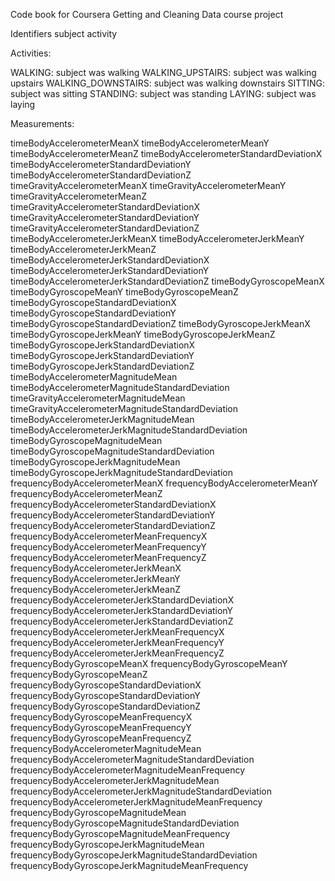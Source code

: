 Code book for Coursera Getting and Cleaning Data course project


Identifiers
subject
activity

Activities:

WALKING: subject was walking
WALKING_UPSTAIRS: subject was walking upstairs
WALKING_DOWNSTAIRS: subject was walking downstairs
SITTING: subject was sitting
STANDING: subject was standing
LAYING: subject was laying


Measurements:

timeBodyAccelerometerMeanX
timeBodyAccelerometerMeanY
timeBodyAccelerometerMeanZ
timeBodyAccelerometerStandardDeviationX
timeBodyAccelerometerStandardDeviationY
timeBodyAccelerometerStandardDeviationZ
timeGravityAccelerometerMeanX
timeGravityAccelerometerMeanY
timeGravityAccelerometerMeanZ
timeGravityAccelerometerStandardDeviationX
timeGravityAccelerometerStandardDeviationY
timeGravityAccelerometerStandardDeviationZ
timeBodyAccelerometerJerkMeanX
timeBodyAccelerometerJerkMeanY
timeBodyAccelerometerJerkMeanZ
timeBodyAccelerometerJerkStandardDeviationX
timeBodyAccelerometerJerkStandardDeviationY
timeBodyAccelerometerJerkStandardDeviationZ
timeBodyGyroscopeMeanX
timeBodyGyroscopeMeanY
timeBodyGyroscopeMeanZ
timeBodyGyroscopeStandardDeviationX
timeBodyGyroscopeStandardDeviationY
timeBodyGyroscopeStandardDeviationZ
timeBodyGyroscopeJerkMeanX
timeBodyGyroscopeJerkMeanY
timeBodyGyroscopeJerkMeanZ
timeBodyGyroscopeJerkStandardDeviationX
timeBodyGyroscopeJerkStandardDeviationY
timeBodyGyroscopeJerkStandardDeviationZ
timeBodyAccelerometerMagnitudeMean
timeBodyAccelerometerMagnitudeStandardDeviation
timeGravityAccelerometerMagnitudeMean
timeGravityAccelerometerMagnitudeStandardDeviation
timeBodyAccelerometerJerkMagnitudeMean
timeBodyAccelerometerJerkMagnitudeStandardDeviation
timeBodyGyroscopeMagnitudeMean
timeBodyGyroscopeMagnitudeStandardDeviation
timeBodyGyroscopeJerkMagnitudeMean
timeBodyGyroscopeJerkMagnitudeStandardDeviation
frequencyBodyAccelerometerMeanX
frequencyBodyAccelerometerMeanY
frequencyBodyAccelerometerMeanZ
frequencyBodyAccelerometerStandardDeviationX
frequencyBodyAccelerometerStandardDeviationY
frequencyBodyAccelerometerStandardDeviationZ
frequencyBodyAccelerometerMeanFrequencyX
frequencyBodyAccelerometerMeanFrequencyY
frequencyBodyAccelerometerMeanFrequencyZ
frequencyBodyAccelerometerJerkMeanX
frequencyBodyAccelerometerJerkMeanY
frequencyBodyAccelerometerJerkMeanZ
frequencyBodyAccelerometerJerkStandardDeviationX
frequencyBodyAccelerometerJerkStandardDeviationY
frequencyBodyAccelerometerJerkStandardDeviationZ
frequencyBodyAccelerometerJerkMeanFrequencyX
frequencyBodyAccelerometerJerkMeanFrequencyY
frequencyBodyAccelerometerJerkMeanFrequencyZ
frequencyBodyGyroscopeMeanX
frequencyBodyGyroscopeMeanY
frequencyBodyGyroscopeMeanZ
frequencyBodyGyroscopeStandardDeviationX
frequencyBodyGyroscopeStandardDeviationY
frequencyBodyGyroscopeStandardDeviationZ
frequencyBodyGyroscopeMeanFrequencyX
frequencyBodyGyroscopeMeanFrequencyY
frequencyBodyGyroscopeMeanFrequencyZ
frequencyBodyAccelerometerMagnitudeMean
frequencyBodyAccelerometerMagnitudeStandardDeviation
frequencyBodyAccelerometerMagnitudeMeanFrequency
frequencyBodyAccelerometerJerkMagnitudeMean
frequencyBodyAccelerometerJerkMagnitudeStandardDeviation
frequencyBodyAccelerometerJerkMagnitudeMeanFrequency
frequencyBodyGyroscopeMagnitudeMean
frequencyBodyGyroscopeMagnitudeStandardDeviation
frequencyBodyGyroscopeMagnitudeMeanFrequency
frequencyBodyGyroscopeJerkMagnitudeMean
frequencyBodyGyroscopeJerkMagnitudeStandardDeviation
frequencyBodyGyroscopeJerkMagnitudeMeanFrequency
